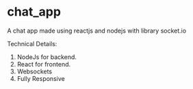 # chat_app
A chat app made using reactjs and nodejs with library socket.io

Technical Details:

1. NodeJs for backend.
2. React for frontend.
3. Websockets
4. Fully Responsive
